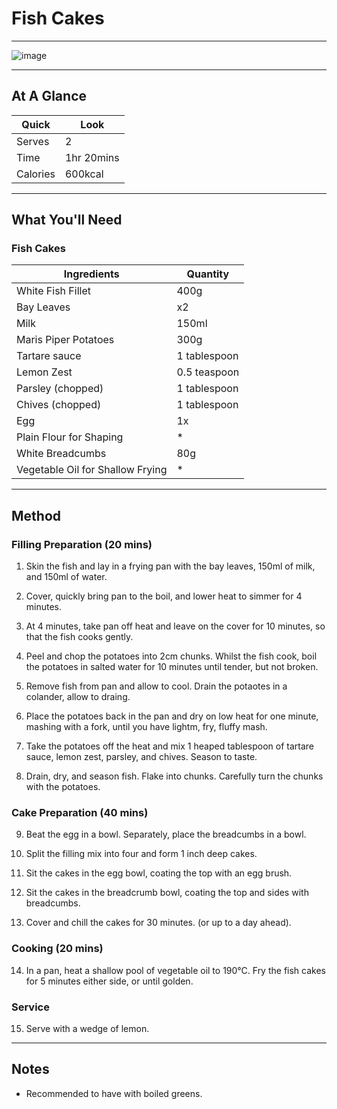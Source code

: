# Fish Cakes

---

![image](https://drive.google.com/uc?export=view&id=1BL9RW5oGs2wHySr5JLzECkiR2XaQnB-C)

---

## At A Glance

Quick | Look
-- | --
Serves | 2
Time | 1hr 20mins
Calories | 600kcal

---

## What You'll Need

### **Fish Cakes**

Ingredients | Quantity
-- | --
White Fish Fillet | 400g
Bay Leaves | x2
Milk | 150ml
Maris Piper Potatoes | 300g
Tartare sauce | 1 tablespoon
Lemon Zest | 0.5 teaspoon
Parsley (chopped) | 1 tablespoon
Chives (chopped) | 1 tablespoon
Egg | 1x
Plain Flour for Shaping | *
White Breadcumbs | 80g
Vegetable Oil for Shallow Frying | *

---

## Method

### **Filling Preparation (20 mins)**

1. Skin the fish and lay in a frying pan with the bay leaves, 150ml of milk, and 150ml of water.

2. Cover, quickly bring pan to the boil, and lower heat to simmer for 4 minutes.

3. At 4 minutes, take pan off heat and leave on the cover for 10 minutes, so that the fish cooks gently.

4. Peel and chop the potatoes into 2cm chunks. Whilst the fish cook, boil the potatoes in salted water for 10 minutes until tender, but not broken.

5. Remove fish from pan and allow to cool. Drain the potaotes in a colander, allow to draing.

6. Place the potatoes back in the pan and dry on low heat for one minute, mashing with a fork, until you have lightm, fry, fluffy mash.

7. Take the potatoes off the heat and mix 1 heaped tablespoon of tartare sauce, lemon zest, parsley, and chives. Season to taste.

8. Drain, dry, and season fish. Flake into chunks. Carefully turn the chunks with the potatoes.

### **Cake Preparation (40 mins)**

9. Beat the egg in a bowl. Separately, place the breadcumbs in a bowl.

10. Split the filling mix into four and form 1 inch deep cakes.

11. Sit the cakes in the egg bowl, coating the top with an egg brush.

12. Sit the cakes in the breadcrumb bowl, coating the top and sides with breadcumbs.

13. Cover and chill the cakes for 30 minutes. (or up to a day ahead).

### **Cooking (20 mins)**

14. In a pan, heat a shallow pool of vegetable oil to 190°C. Fry the fish cakes for 5 minutes either side, or until golden.

### **Service**

15. Serve with a wedge of lemon.

---

## Notes

- Recommended to have with boiled greens.